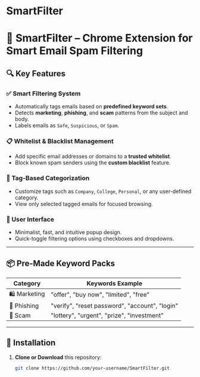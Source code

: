 # SmartFilter

# 📧 SmartFilter – Chrome Extension for Smart Email Spam Filtering


## 🔍 Key Features

### ✅ Smart Filtering System
- Automatically tags emails based on **predefined keyword sets**.
- Detects **marketing**, **phishing**, and **scam** patterns from the subject and body.
- Labels emails as `Safe`, `Suspicious`, or `Spam`.

### 📋 Whitelist & Blacklist Management
- Add specific email addresses or domains to a **trusted whitelist**.
- Block known spam senders using the **custom blacklist** feature.

### 🧠 Tag-Based Categorization
- Customize tags such as `Company`, `College`, `Personal`, or any user-defined category.
- View only selected tagged emails for focused browsing.

### 🧰 User Interface
- Minimalist, fast, and intuitive popup design.
- Quick-toggle filtering options using checkboxes and dropdowns.

---

## 📦 Pre-Made Keyword Packs

| Category    | Keywords Example                         |
|-------------|------------------------------------------|
| 🛍️ Marketing | "offer", "buy now", "limited", "free"     |
| 🎣 Phishing  | "verify", "reset password", "account", "login" |
| 💸 Scam      | "lottery", "urgent", "prize", "investment"    |

---


## 🔧 Installation

1. **Clone or Download** this repository:
   ```bash
   git clone https://github.com/your-username/SmartFilter.git
